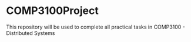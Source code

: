 # COMP3100Project
This repository will be used to complete all practical tasks in COMP3100 - Distributed Systems
